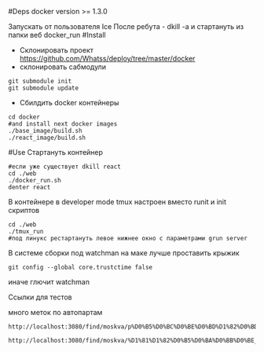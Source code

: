 #Deps
docker version >= 1.3.0

Запускать от пользователя Ice
После ребута -
dkill -a
и стартануть из папки веб docker_run
#Install
* Склонировать проект https://github.com/Whatss/deploy/tree/master/docker
* склонировать сабмодули
```shell
git submodule init
git submodule update
```


* Сбилдить docker контейнеры
```shell
cd docker
#and install next docker images
./base_image/build.sh
./react_image/build.sh
```

#Use
Стартануть контейнер
```shell
#если уже существует dkill react
cd ./web
./docker_run.sh
denter react
```

В контейнере в developer mode tmux настроен вместо runit и init скриптов
```shell
cd ./web
./tmux_run
#под линукс рестартануть левое нижнее окно с параметрами grun server
```

В системе сборки под watchman на маке лучше проставить крыжик
```shell
git config --global core.trustctime false
```
иначе глючит watchman

Ссылки для тестов

много меток по автопартам
```
http://localhost:3080/find/moskva/p%D0%B5%D0%BC%D0%BE%D0%BD%D1%82%D0%BD%D1%8B%D0%B9_%D0%BA%D0%BE%D0%BC%D0%BF%D0%BB%D0%B5%D0%BA%D1%82_%D0%B4%D0%BB%D1%8F_%D0%B1%D0%BB%D0%BE%D0%BA%D0%B0/skoda/06e998907c/252302/_/_/_

http://localhost:3080/find/moskva/%D1%81%D1%82%D0%B5%D0%BA%D0%BB%D0%BE_%D0%B2%D0%B5%D1%82%D1%80%D0%BE%D0%B2%D0%BE%D0%B5windshield/volkswagen/5c5845011qnvb/4552925/%D0%9A%D0%B0%D0%BF%D0%B8%D1%82%D0%B0%D0%BB%D1%8C%D0%BD%D1%8B%D0%B9_%D1%80%D0%B5%D0%BC%D0%BE%D0%BD%D1%82_%D0%B4%D0%B2%D0%B8%D0%B3%D0%B0%D1%82%D0%B5%D0%BB%D1%8F/MAZDA/20229
```








